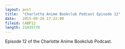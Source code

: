 ```yaml
---
layout: post
title:  "Charlotte Anime Bookclub Podcast Episode 12"
date:   2015-09-26 17:22:00
fileid: CABP12
length: 21835776  
---
```


Episode 12 of the Charlotte Anime Bookclub Podcast.
